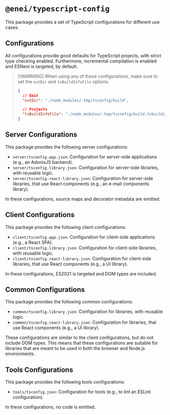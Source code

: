 # `@enei/typescript-config`

This package provides a set of TypeScript configurations for different use cases.

## Configurations

All configurations provide good defaults for TypeScript projects, with strict type checking enabled. Furthermore, incremental compilation is enabled and ESNext is targeted, by default.

> [!WARNING] When using any of these configurations, make sure to set the `outDir` and `tsBuildInfoFile` options.
>
> ```json
> {
>   // Emit
>   "outDir": "./node_modules/.tmp/tsconfig/build",
>
>   // Projects
>   "tsBuildInfoFile": "./node_modules/.tmp/tsconfig/build.tsbuildinfo"
> }
> ```

## Server Configurations

This package provides the following server configurations:

- `server/tsconfig.app.json`: Configuration for server-side applications (e.g., an AdonisJS backend).
- `server/tsconfig.library.json`: Configuration for server-side libraries, with reusable logic.
- `server/tsconfig.react-library.json`: Configuration for server-side libraries, that use React components (e.g., an e-mail components library).

In these configurations, source maps and decorator metadata are emitted.

## Client Configurations

This package provides the following client configurations:

- `client/tsconfig.app.json`: Configuration for client-side applications (e.g., a React SPA).
- `client/tsconfig.library.json`: Configuration for client-side libraries, with reusable logic.
- `client/tsconfig.react-library.json`: Configuration for client-side libraries, that use React components (e.g., a UI library).

In these configurations, ES2021 is targeted and DOM types are included.

## Common Configurations

This package provides the following common configurations:

- `common/tsconfig.library.json`: Configuration for libraries, with reusable logic.
- `common/tsconfig.react-library.json`: Configuration for libraries, that use React components (e.g., a UI library).

These configurations are similar to the client configurations, but do not include DOM types. This means that these configurations are suitable for libraries that are meant to be used in both the browser and Node.js environments.

## Tools Configurations

This package provides the following tools configurations:

- `tools/tsconfig.json`: Configuration for tools (e.g., to lint an ESLint configuration).

In these configurations, no code is emitted.
